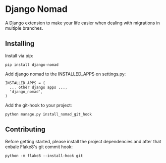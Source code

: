 # Django Nomad

A Django extension to make your life easier when dealing with migrations in multiple branches.

## Installing

Install via pip:
```
pip install django-nomad
```

Add django nomad to the INSTALLED_APPS on settings.py:
```
INSTALLED_APPS = (
  ... other django apps ...,
  'django_nomad',
)
```

Add the git-hook to your project:
```
python manage.py install_nomad_git_hook
```

## Contributing

Before getting started, please install the project dependencies and after that enbale Flake8's git
commit hook:

```
python -m flake8 --install-hook git
```
